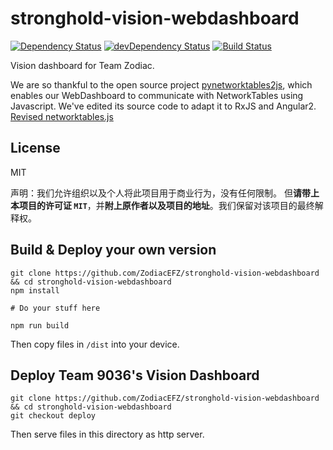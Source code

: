 # stronghold-vision-webdashboard

[![Dependency Status](https://david-dm.org/ZodiacEFZ/stronghold-vision-webdashboard.svg)](https://david-dm.org/ZodiacEFZ/stronghold-vision-webdashboard)
[![devDependency Status](https://david-dm.org/ZodiacEFZ/stronghold-vision-webdashboard/dev-status.svg)](https://david-dm.org/ZodiacEFZ/stronghold-vision-webdashboard#info=devDependencies)
[![Build Status](https://travis-ci.org/ZodiacEFZ/stronghold-vision-webdashboard.svg?branch=master)](https://travis-ci.org/ZodiacEFZ/stronghold-vision-webdashboard)

Vision dashboard for Team Zodiac.

We are so thankful to the open source project [pynetworktables2js](https://github.com/robotpy/pynetworktables2js), which enables our WebDashboard to communicate with NetworkTables using Javascript. We've edited its source code to adapt it to RxJS and Angular2. [Revised networktables.js](https://github.com/ZodiacEFZ/stronghold-vision-webdashboard/blob/master/vendor/networktables.js)

## License

MIT

声明：我们允许组织以及个人将此项目用于商业行为，没有任何限制。
但**请带上本项目的许可证 `MIT`**，并**附上原作者以及项目的地址**。我们保留对该项目的最终解释权。

## Build & Deploy your own version

```
git clone https://github.com/ZodiacEFZ/stronghold-vision-webdashboard && cd stronghold-vision-webdashboard
npm install

# Do your stuff here

npm run build
```

Then copy files in `/dist` into your device.

## Deploy Team 9036's Vision Dashboard

```
git clone https://github.com/ZodiacEFZ/stronghold-vision-webdashboard && cd stronghold-vision-webdashboard
git checkout deploy
```

Then serve files in this directory as http server.
